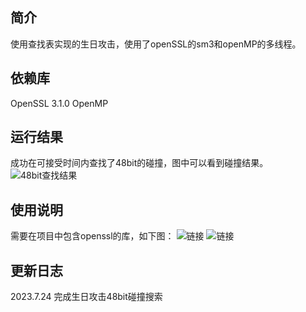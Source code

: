 
## 简介
使用查找表实现的生日攻击，使用了openSSL的sm3和openMP的多线程。

## 依赖库
OpenSSL 3.1.0
OpenMP 
## 运行结果
成功在可接受时间内查找了48bit的碰撞，图中可以看到碰撞结果。
![48bit查找结果](https://github.com/snipernan/SDU23-CryptoRepo/blob/main/Project1%20implement%20the%20na%C3%AFve%20birthday%20attack%20of%20reduced%20SM3/figure/3.png)

## 使用说明
需要在项目中包含openssl的库，如下图：
![链接](https://github.com/snipernan/SDU23-CryptoRepo/blob/main/Project1%20implement%20the%20na%C3%AFve%20birthday%20attack%20of%20reduced%20SM3/figure/1.png)
![链接](https://github.com/snipernan/SDU23-CryptoRepo/blob/main/Project1%20implement%20the%20na%C3%AFve%20birthday%20attack%20of%20reduced%20SM3/figure/2.png)



## 更新日志
2023.7.24 完成生日攻击48bit碰撞搜索
